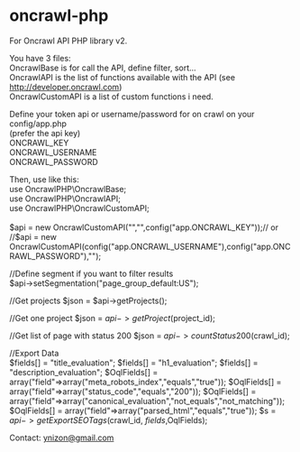 # oncrawl-php
For Oncrawl API PHP library v2.

You have 3 files:<br/>
OncrawlBase is for call the API, define filter, sort...<br/>
OncrawlAPI is the list of functions available with the API (see http://developer.oncrawl.com)<br/>
OncrawlCustomAPI is a list of custom functions i need. <br/>

Define your token api or username/password for on crawl on your config/app.php<br/>
(prefer the api key)<br/>
ONCRAWL_KEY<br/>
ONCRAWL_USERNAME<br/>
ONCRAWL_PASSWORD<br/>

Then, use like this:<br/>
use OncrawlPHP\OncrawlBase;<br/>
use OncrawlPHP\OncrawlAPI;<br/>
use OncrawlPHP\OncrawlCustomAPI;<br/>
<br/>
$api = new OncrawlCustomAPI("","",config("app.ONCRAWL_KEY"));// or
//$api = new OncrawlCustomAPI(config("app.ONCRAWL_USERNAME"),config("app.ONCRAWL_PASSWORD"),"");

//Define segment if you want to filter results<br/>
$api->setSegmentation("page_group_default:US");

//Get projects
$json = $api->getProjects();

//Get one project
$json = $api->getProject($project_id);

//Get list of page with status 200
$json = $api->countStatus200($crawl_id);

//Export Data<br/>
$fields[] = "title_evaluation";
$fields[] = "h1_evaluation";
$fields[] = "description_evaluation";
$OqlFields[] = array("field"=>array("meta_robots_index","equals","true"));
$OqlFields[] = array("field"=>array("status_code","equals","200"));
$OqlFields[] = array("field"=>array("canonical_evaluation","not_equals","not_matching"));
$OqlFields[] = array("field"=>array("parsed_html","equals","true"));
$s = $api->getExportSEOTags($crawl_id, $fields,$OqlFields);
<br/>

Contact: ynizon@gmail.com
